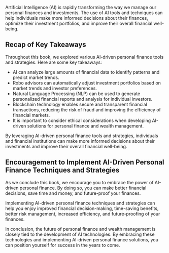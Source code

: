 
Artificial Intelligence (AI) is rapidly transforming the way we manage our personal finances and investments. The use of AI tools and techniques can help individuals make more informed decisions about their finances, optimize their investment portfolios, and improve their overall financial well-being.

Recap of Key Takeaways
----------------------

Throughout this book, we explored various AI-driven personal finance tools and strategies. Here are some key takeaways:

* AI can analyze large amounts of financial data to identify patterns and predict market trends.
* Robo advisors can automatically adjust investment portfolios based on market trends and investor preferences.
* Natural Language Processing (NLP) can be used to generate personalized financial reports and analysis for individual investors.
* Blockchain technology enables secure and transparent financial transactions, reducing the risk of fraud and improving the efficiency of financial markets.
* It is important to consider ethical considerations when developing AI-driven solutions for personal finance and wealth management.

By leveraging AI-driven personal finance tools and strategies, individuals and financial institutions can make more informed decisions about their investments and improve their overall financial well-being.

Encouragement to Implement AI-Driven Personal Finance Techniques and Strategies
-------------------------------------------------------------------------------

As we conclude this book, we encourage you to embrace the power of AI-driven personal finance. By doing so, you can make better financial decisions, save time and money, and future-proof your finances.

Implementing AI-driven personal finance techniques and strategies can help you enjoy improved financial decision-making, time-saving benefits, better risk management, increased efficiency, and future-proofing of your finances.

In conclusion, the future of personal finance and wealth management is closely tied to the development of AI technologies. By embracing these technologies and implementing AI-driven personal finance solutions, you can position yourself for success in the years to come.